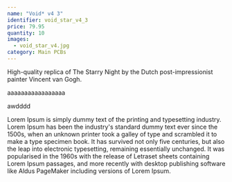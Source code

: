 ```yaml
---
name: "Void* v4 3"
identifier: void_star_v4_3
price: 79.95
quantity: 10
images:
  - void_star_v4.jpg
category: Main PCBs
---
```

High-quality replica of The Starry Night by the Dutch post-impressionist painter Vincent van Gogh.

aaaaaaaaaaaaaaaaa

awdddd

Lorem Ipsum is simply dummy text of the printing and typesetting industry. Lorem Ipsum has been the industry's standard dummy text ever since the 1500s, when an unknown printer took a galley of type and scrambled it to make a type specimen book. It has survived not only five centuries, but also the leap into electronic typesetting, remaining essentially unchanged. It was popularised in the 1960s with the release of Letraset sheets containing Lorem Ipsum passages, and more recently with desktop publishing software like Aldus PageMaker including versions of Lorem Ipsum.
